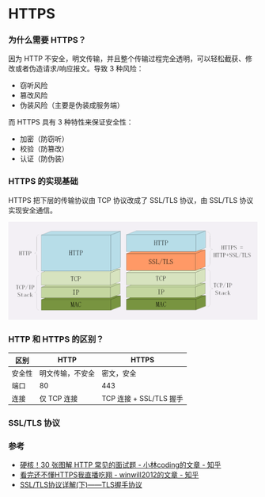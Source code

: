 # HTTPS

### 为什么需要 HTTPS？

因为 HTTP 不安全，明文传输，并且整个传输过程完全透明，可以轻松截获、修改或者伪造请求/响应报文。导致 3 种风险：

- 窃听风险
- 篡改风险
- 伪装风险（主要是伪装成服务端）

而 HTTPS 具有 3 种特性来保证安全性：

- 加密（防窃听）
- 校验（防篡改）
- 认证（防伪装）


### HTTPS 的实现基础

HTTPS 把下层的传输协议由 TCP 协议改成了 SSL/TLS 协议，由 SSL/TLS 协议实现安全通信。

![HTTPS分层](./../../../../assets/img/应用层/HTTP/HTTPS分层.png)


### HTTP 和 HTTPS 的区别？

| 区别 | HTTP | HTTPS |
| -- | -- | -- |
| 安全性 | 明文传输，不安全 | 密文，安全 |
| 端口 | 80 | 443 |
| 连接 | 仅 TCP 连接 | TCP 连接 + SSL/TLS 握手 |


### SSL/TLS 协议






### 参考

- [硬核！30 张图解 HTTP 常见的面试题 - 小林coding的文章 - 知乎](https://zhuanlan.zhihu.com/p/111716047)
- [看完还不懂HTTPS我直播吃翔 - winwill2012的文章 - 知乎](https://zhuanlan.zhihu.com/p/25976060)
- [SSL/TLS协议详解(下)——TLS握手协议](https://xz.aliyun.com/t/2531)
